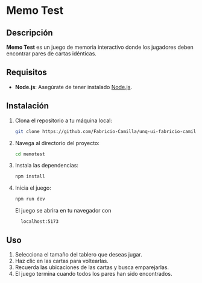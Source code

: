 # Memo Test

## Descripción

**Memo Test** es un juego de memoria interactivo donde los jugadores deben encontrar pares de cartas idénticas.

## Requisitos

- **Node.js**: Asegúrate de tener instalado [Node.js](https://nodejs.org/).
  
## Instalación

1. Clona el repositorio a tu máquina local:

    ```bash
    git clone https://github.com/Fabricio-Camilla/unq-ui-fabricio-camilla-trabajo-final
    ```

2. Navega al directorio del proyecto:

    ```bash
    cd memotest
    ```

3. Instala las dependencias:

    ```bash
    npm install
    ```

4. Inicia el juego:

    ```bash
    npm run dev
    ```

    El juego se abrira en tu navegador con

      ```
        localhost:5173
      ```


## Uso
1. Selecciona el tamaño del tablero que deseas jugar.
2. Haz clic en las cartas para voltearlas.
3. Recuerda las ubicaciones de las cartas y busca emparejarlas.
4. El juego termina cuando todos los pares han sido encontrados.
